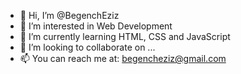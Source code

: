 - 👋 Hi, I’m @BegenchEziz
- 👀 I’m interested in Web Development
- 🌱 I’m currently learning HTML, CSS and JavaScript
- 💞️ I’m looking to collaborate on ...
- 📫 You can reach me at: begencheziz@gmail.com

<!---
BegenchEziz/BegenchEziz is a ✨ special ✨ repository because its `README.md` (this file) appears on your GitHub profile.
You can click the Preview link to take a look at your changes.
--->
